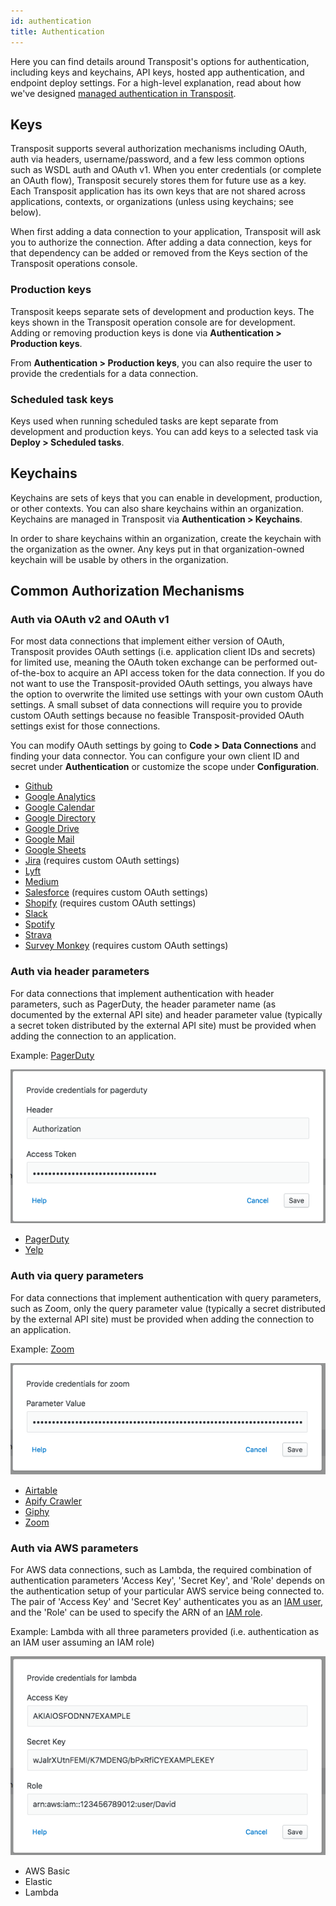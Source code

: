 ```yaml
---
id: authentication
title: Authentication
---
```


Here you can find details around Transposit's options for authentication, including keys and keychains, API keys, hosted app authentication, and endpoint deploy settings. For a high-level explanation, read about how we've designed [managed authentication in Transposit](../building/managed-authentication.md).

## Keys

Transposit supports several authorization mechanisms including OAuth, auth via headers, username/password, and a few less common options such as WSDL auth and OAuth v1. When you enter credentials (or complete an OAuth flow), Transposit securely stores them for future use as a key. Each Transposit application has its own keys that are not shared across applications, contexts, or organizations (unless using keychains; see below).

When first adding a data connection to your application, Transposit will ask you to authorize the connection. After adding a data connection, keys for that dependency can be added or removed from the Keys section of the Transposit operations console.

### Production keys

Transposit keeps separate sets of development and production keys. The keys shown in the Transposit operation console are for development. Adding or removing production keys is done via **Authentication > Production keys**.

From **Authentication > Production keys**, you can also require the user to provide the credentials for a data connection.

### Scheduled task keys

Keys used when running scheduled tasks are kept separate from development and production keys. You can add keys to a selected task via **Deploy > Scheduled tasks**.

## Keychains

Keychains are sets of keys that you can enable in development, production, or other contexts. You can also share keychains within an organization. Keychains are managed in Transposit via **Authentication > Keychains**.

In order to share keychains within an organization, create the keychain with the organization as the owner. Any keys put in that organization-owned keychain will be usable by others in the organization.

## Common Authorization Mechanisms

### Auth via OAuth v2 and OAuth v1

For most data connections that implement either version of OAuth, Transposit provides OAuth settings (i.e. application client IDs and secrets) for limited use, meaning the OAuth token exchange can be performed out-of-the-box to acquire an API access token for the data connection. If you do not want to use the Transposit-provided OAuth settings, you always have the option to overwrite the limited use settings with your own custom OAuth settings. A small subset of data connections will require you to provide custom OAuth settings because no feasible Transposit-provided OAuth settings exist for those connections.

You can modify OAuth settings by going to **Code > Data Connections** and finding your data connector. You can configure your own client ID and secret under **Authentication** or customize the scope under **Configuration**.

* [Github](https://developer.github.com/v3/?#authentication)
* [Google Analytics](https://developers.google.com/analytics/devguides/reporting/core/v4/authorization#OAuth2Authorizing)
* [Google Calendar](https://developers.google.com/calendar/auth#OAuth2Authorizing)
* [Google Directory](https://developers.google.com/admin-sdk/directory/v1/guides/authorizing#OAuth2Authorizing)
* [Google Drive](https://developers.google.com/drive/api/v3/about-auth#OAuth2Authorizing)
* [Google Mail](https://developers.google.com/gmail/api/auth/web-server)
* [Google Sheets](https://developers.google.com/sheets/api/guides/authorizing#OAuth2Authorizing)
* [Jira](https://developer.atlassian.com/cloud/jira/platform/jira-rest-api-oauth-authentication/) (requires custom OAuth settings)
* [Lyft](https://developer.lyft.com/docs/authentication)
* [Medium](https://github.com/Medium/medium-api-docs#21-browser-based-authentication)
* [Salesforce](https://developer.salesforce.com/docs/atlas.en-us.api_rest.meta/api_rest/quickstart_oauth.htm) (requires custom OAuth settings)
* [Shopify](https://help.shopify.com/en/api/getting-started/authentication/oauth) (requires custom OAuth settings)
* [Slack](https://api.slack.com/docs/oauth)
* [Spotify](https://developer.spotify.com/documentation/general/guides/authorization-guide/)
* [Strava](https://developers.strava.com/docs/authentication/)
* [Survey Monkey](https://developer.surveymonkey.com/api/v3/#authentication) (requires custom OAuth settings)

### Auth via header parameters

For data connections that implement authentication with header parameters, such as PagerDuty, the header parameter name (as documented by the external API site) and header parameter value (typically a secret token distributed by the external API site) must be provided when adding the connection to an application.

Example: [PagerDuty](https://v2.developer.pagerduty.com/docs/authentication)

![](../assets/auth-exemplary-pagerduty.png)

* [PagerDuty](https://v2.developer.pagerduty.com/docs/authentication)
* [Yelp](https://www.yelp.com/developers/documentation/v3/authentication)

### Auth via query parameters

For data connections that implement authentication with query parameters, such as Zoom, only the query parameter value (typically a secret distributed by the external API site) must be provided when adding the connection to an application.

Example: [Zoom](https://zoom.github.io/api/#authentication)

![](../assets/auth-exemplary-zoom.png)

* [Airtable](https://airtable.com/account)
* [Apify Crawler](https://www.apify.com/docs/api/v1#/introduction/authentication)
* [Giphy](https://developers.giphy.com/docs/)
* [Zoom](https://zoom.github.io/api/#authentication)

### Auth via AWS parameters

For AWS data connections, such as Lambda, the required combination of authentication parameters 'Access Key', 'Secret Key', and 'Role' depends on the authentication setup of your particular AWS service being connected to. The pair of 'Access Key' and 'Secret Key' authenticates you as an [IAM user](https://docs.aws.amazon.com/IAM/latest/UserGuide/id_credentials_access-keys.html), and the 'Role' can be used to specify the ARN of an [IAM role](https://docs.aws.amazon.com/IAM/latest/UserGuide/id_roles.html).

Example: Lambda with all three parameters provided (i.e. authentication as an IAM user assuming an IAM role)

![](../assets/auth-exemplary-lambda.png)

* AWS Basic
* Elastic
* Lambda